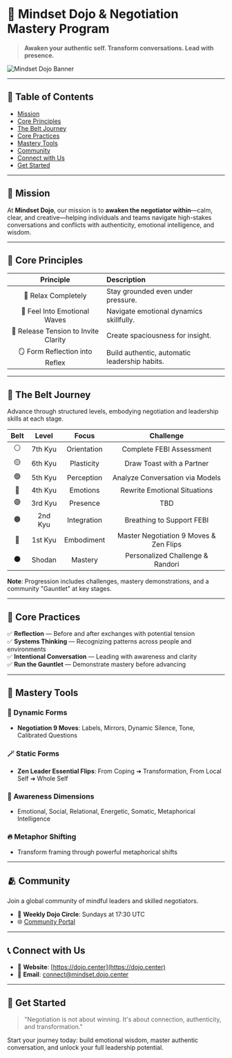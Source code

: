 # 🥋 Mindset Dojo & Negotiation Mastery Program

> **Awaken your authentic self. Transform conversations. Lead with presence.**  

![Mindset Dojo Banner](https://dojo.center/path-to-banner-if-you-want-one.svg) <!-- Optional visual/banner -->

---

## 📜 Table of Contents

- [Mission](#-mission)
- [Core Principles](#-core-principles)
- [The Belt Journey](#-the-belt-journey)
- [Core Practices](#-core-practices)
- [Mastery Tools](#-mastery-tools)
- [Community](#-community)
- [Connect with Us](#-connect-with-us)
- [Get Started](#-get-started)

---

## 🌟 Mission

At **Mindset Dojo**, our mission is to **awaken the negotiator within**—calm, clear, and creative—helping individuals and teams navigate high-stakes conversations and conflicts with authenticity, emotional intelligence, and wisdom.

---

## 🧭 Core Principles

| Principle | Description |
|:---------:|:------------|
| 🧘 Relax Completely | Stay grounded even under pressure. |
| 🌊 Feel Into Emotional Waves | Navigate emotional dynamics skillfully. |
| 🧹 Release Tension to Invite Clarity | Create spaciousness for insight. |
| 🪞 Form Reflection into Reflex | Build authentic, automatic leadership habits. |

---

## 🥋 The Belt Journey

Advance through structured levels, embodying negotiation and leadership skills at each stage.

| Belt | Level | Focus | Challenge |
|:----:|:-----:|:-----:|:---------:|
| ⚪ | 7th Kyu | Orientation | Complete FEBI Assessment |
| 🟡 | 6th Kyu | Plasticity | Draw Toast with a Partner |
| 🟢 | 5th Kyu | Perception | Analyze Conversation via Models |
| 🔵 | 4th Kyu | Emotions | Rewrite Emotional Situations |
| 🟣 | 3rd Kyu | Presence | TBD |
| 🟤 | 2nd Kyu | Integration | Breathing to Support FEBI |
| 🔴 | 1st Kyu | Embodiment | Master Negotiation 9 Moves & Zen Flips |
| ⚫ | Shodan | Mastery | Personalized Challenge & Randori |

**Note**: Progression includes challenges, mastery demonstrations, and a community "Gauntlet" at key stages.

---

## 🧠 Core Practices

✅ **Reflection** — Before and after exchanges with potential tension  
✅ **Systems Thinking** — Recognizing patterns across people and environments  
✅ **Intentional Conversation** — Leading with awareness and clarity  
✅ **Run the Gauntlet** — Demonstrate mastery before advancing  

---

## 🔧 Mastery Tools

### 🧩 Dynamic Forms
- **Negotiation 9 Moves**: Labels, Mirrors, Dynamic Silence, Tone, Calibrated Questions

### 🪄 Static Forms
- **Zen Leader Essential Flips**: From Coping ➔ Transformation, From Local Self ➔ Whole Self

### 🌱 Awareness Dimensions
- Emotional, Social, Relational, Energetic, Somatic, Metaphorical Intelligence

### 🔥 Metaphor Shifting
- Transform framing through powerful metaphorical shifts

---

## 🫂 Community

Join a global community of mindful leaders and skilled negotiators.

- 💬 **Weekly Dojo Circle**: Sundays at 17:30 UTC
- 🌐 [Community Portal](https://dojo.center/community)

---

## 📞 Connect with Us

- 🔗 **Website**: [https://dojo.center](https://dojo.center)
- 📧 **Email**: [connect@mindset.dojo.center](mailto:connect@mindset.dojo.center)

---

## 🚀 Get Started

> "Negotiation is not about winning. It's about connection, authenticity, and transformation."

Start your journey today: build emotional wisdom, master authentic conversation, and unlock your full leadership potential.  
